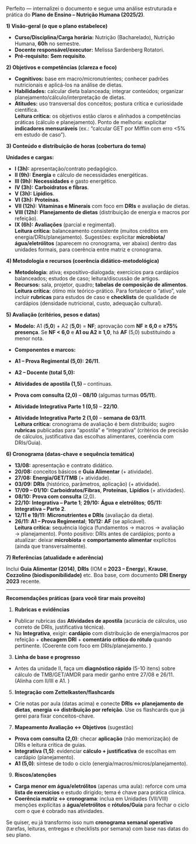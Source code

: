 
Perfeito — internalizei o documento e segue uma análise estruturada e prática do **Plano de Ensino – Nutrição Humana (2025/2)**.

**1) Visão-geral (o que o plano estabelece)**

- **Curso/Disciplina/Carga horária:** Nutrição (Bacharelado), Nutrição Humana, **60h** no semestre.
- **Docente responsável/executor:** Melissa Sardenberg Rotatori.
- **Pré-requisito:** **Sem requisito**.

**2) Objetivos e competências (clareza e foco)**

- **Cognitivos:** base em macro/micronutrientes; conhecer padrões nutricionais e aplicá-los na análise de dietas.
- **Habilidades:** calcular dieta balanceada; integrar conteúdos; organizar planejamento/cálculo/interpretação de dietas.
- **Atitudes:** uso transversal dos conceitos; postura crítica e curiosidade científica.  
    **Leitura crítica:** os objetivos estão claros e alinhados a competências práticas (cálculo e planejamento). Ponto de melhoria: explicitar **indicadores mensuráveis** (ex.: “calcular GET por Mifflin com erro <5% em estudo de caso”).

**3) Conteúdo e distribuição de horas (cobertura do tema)**

**Unidades e cargas:**

- **I (3h):** apresentação/contrato pedagógico.
- **II (9h):** **Energia** e cálculo de necessidades energéticas.
- **III (9h):** **Necessidades** e gasto energético.
- **IV (3h):** **Carboidratos e fibras**.
- **V (3h):** **Lipídios**.
- **VI (3h):** **Proteínas**.
- **VII (12h):** **Vitaminas e Minerais** com foco em **DRIs** e avaliação de dietas.
- **VIII (12h):** **Planejamento de dietas** (distribuição de energia e macros por refeição).
- **IX (6h):** **Avaliações** (parcial e regimental).  
    **Leitura crítica:** balanceamento consistente (muitos créditos em energia/DRIs/planejamento). Sugestões: explicitar **microbiota/água/eletrólitos** (aparecem no cronograma, ver abaixo) dentro das unidades formais, para coerência entre matriz e cronograma.

**4) Metodologia e recursos (coerência didático-metodológica)**

- **Metodologia:** ativa; expositivo-dialogada; exercícios para cardápios balanceados; estudos de caso; leitura/discussão de artigos.
- **Recursos:** sala, projetor, quadro; **tabelas de composição de alimentos**.  
    **Leitura crítica:** ótimo mix teórico-prático. Para fortalecer o “ativo”, vale incluir **rubricas** para estudos de caso e **checklists** de qualidade de cardápios (densidade nutricional, custo, adequação cultural).

**5) Avaliação (critérios, pesos e datas)**

- **Modelo:** A1 (**5,0**) + A2 (**5,0**) = **NF**; aprovação com **NF ≥ 6,0** e **≥75% presença**. Se **NF < 6,0** e **A1 ou A2 ≥ 1,0**, há **AF** (5,0) substituindo a menor nota.
- **Componentes e marcos:**

- **A1 – Prova Regimental (5,0):** **26/11**.
- **A2 – Docente (total 5,0):**

- **Atividades de apostila (1,5)** – contínuas.
- **Prova com consulta (2,0)** – **08/10** (algumas turmas **05/11**).
- **Atividade Integrativa Parte 1 (0,5)** – **22/10**.
- **Atividade Integrativa Parte 2 (1,0)** – **semana de 03/11**.  
    **Leitura crítica:** cronograma de avaliação é bem distribuído; sugiro **rubricas** publicadas para “apostila” e “integrativa” (critérios de precisão de cálculos, justificativa das escolhas alimentares, coerência com DRIs/Guia).

**6) Cronograma (datas-chave e sequência temática)**

- **13/08:** apresentação e contrato didático.
- **20/08:** conceitos básicos e **Guia Alimentar** (+ atividade).
- **27/08:** **Energia/GET/TMB** (+ atividade).
- **03/09:** **DRIs** (histórico, parâmetros, aplicação) (+ atividade).
- **17/09 – 01/10:** **Carboidratos/Fibras**, **Proteínas**, **Lipídios** (+ atividades).
- **08/10:** **Prova com consulta** (2,0).
- **22/10:** **Integrativa – Parte 1**; **29/10:** **Água e eletrólitos**; **05/11:** **Integrativa – Parte 2**.
- **12/11 e 19/11:** **Micronutrientes e DRIs** (avaliação da dieta).
- **26/11:** **A1 – Prova Regimental**; **10/12:** **AF** (se aplicável).  
    **Leitura crítica:** sequência lógica (fundamentos → macros → avaliação → planejamento). Ponto positivo: DRIs antes de cardápios; ponto a atualizar: deixar **microbiota** e **comportamento alimentar** explícitos (ainda que transversalmente).

**7) Referências (atualidade e aderência)**

Inclui **Guia Alimentar (2014)**, **DRIs** (IOM e **2023 – Energy**), **Krause**, **Cozzolino (biodisponibilidade)** etc. Boa base, com documento **DRI Energy 2023** recente.

---

**Recomendações práticas (para você tirar mais proveito)**

1. **Rubricas e evidências**

- Publicar rubricas das **Atividades de apostila** (acurácia de cálculos, uso correto de DRIs, justificativa técnica).
- Na **Integrativa**, exigir: **cardápio** com distribuição de energia/macros por refeição + **checagem DRI** + **comentário crítico do rótulo** quando pertinente. (Coerente com foco em DRIs/planejamento. )

3. **Linha de base e progresso**

- Antes da unidade II, faça um **diagnóstico rápido** (5-10 itens) sobre cálculo de TMB/GET/AMDR para medir ganho entre 27/08 e 26/11. (Alinha com II/III e A1. )

5. **Integração com Zettelkasten/flashcards**

- Crie notas por aula (datas acima) e conecte **DRIs ↔ planejamento de dietas**, **energia ↔ distribuição por refeição**. Use os flashcards que já gerei para fixar conceitos-chave.

7. **Mapeamento Avaliação ↔ Objetivos** (sugestão)

- **Prova com consulta (2,0)**: checar **aplicação** (não memorização) de DRIs e leitura crítica de guias.
- **Integrativa (1,5)**: evidenciar **cálculo + justificativa** de escolhas em cardápio (planejamento).
- **A1 (5,0)**: síntese de todo o ciclo (energia/macros/micros/planejamento).

9. **Riscos/atenções**

- **Carga menor em água/eletrólitos** (apenas uma aula): reforce com uma **lista de exercícios** e estudo dirigido; tema é chave para prática clínica.
- **Coerência matriz ↔ cronograma**: inclua em Unidades (VII/VIII) menções explícitas a **água/eletrólitos** e **rótulos/Guia** para fechar o ciclo com o que é cobrado nas atividades.

Se quiser, eu já transformo isso num **cronograma semanal operativo** (tarefas, leituras, entregas e checklists por semana) com base nas datas do seu plano.